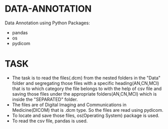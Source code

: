 # DATA-ANNOTATION
Data Annotation using Python 
Packages:
  * pandas
  * os
  * pydicom

# TASK
  * The task is to read the files(.dcm) from the nested folders in the "Data" folder and segregating those files with a specific heading(AN,CN,MCI) that is to which category the file belongs to with the help of csv file and saving those files under the appropriate folders(AN,CN,MCI) which is inside the "SEPARATED" folder. 
  * The files are of Digital Imaging and Communications in Medicine(DICOM) that is .dcm type. So the files are read using pydicom.
  * To locate and save those files, os(Operating System) package is used.
  * To read the csv file, pandas is used.
